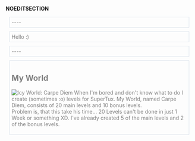 __NOEDITSECTION__
<div style="border:1px solid #D8E1EA; color: grey; margin:10px; text-align:left; padding:5px;" class="bot_bg">
----
</div>
<div style="border:1px solid #D8E1EA; color: grey; margin:10px; text-align:left; padding:5px;" class="bot_bg">
Hello :)
</div>
<div style="border:1px solid #D8E1EA; color: grey; margin:10px; text-align:left; padding:5px;" class="bot_bg">
----
</div>
<div style="border:1px solid #D8E1EA; color: grey; margin:10px; text-align:left; padding:5px;" class="bot_bg">

## My World
![Icy World: Carpe Diem](../../images/Item-carpediem.png)
When I'm bored and don't know what to do I create (sometimes :o) levels for SuperTux. My World, named Carpe Diem, consists of 20 main levels and 10 bonus levels.<br />
Problem is, that this take his time... 20 Levels can't be done in just 1 Week or something XD. I've already created 5 of the main levels and 2 of the bonus levels.
</div>
